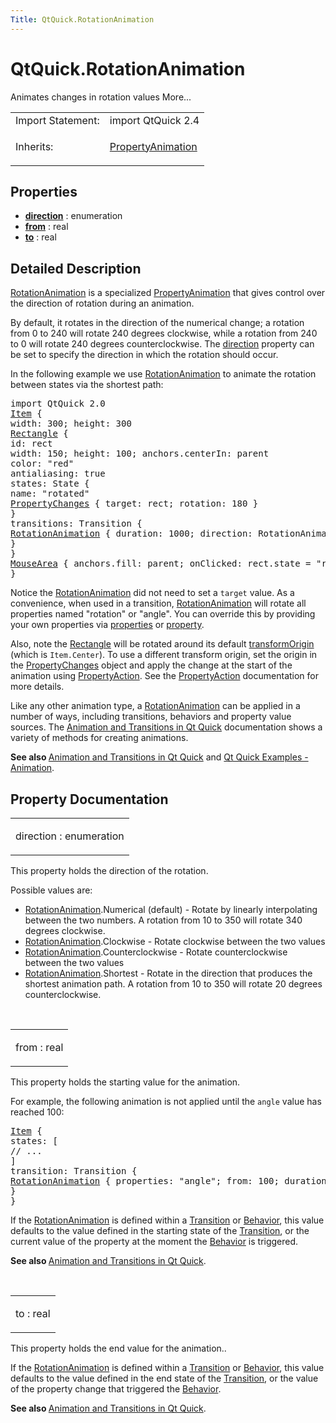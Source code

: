 ```yaml
---
Title: QtQuick.RotationAnimation
---
```


# QtQuick.RotationAnimation

<span class="subtitle"></span>
<!-- $$$RotationAnimation-brief -->
<p>Animates changes in rotation values More...</p>
<!-- @@@RotationAnimation -->
<table class="alignedsummary">
<tr><td class="memItemLeft rightAlign topAlign"> Import Statement:</td><td class="memItemRight bottomAlign"> import QtQuick 2.4</td></tr><tr><td class="memItemLeft rightAlign topAlign"> Inherits:</td><td class="memItemRight bottomAlign"> <p><a href="QtQuick.PropertyAnimation.md">PropertyAnimation</a></p>
</td></tr></table><ul>
</ul>
<h2 id="properties">Properties</h2>
<ul>
<li class="fn"><b><b><a href="#direction-prop">direction</a></b></b> : enumeration</li>
<li class="fn"><b><b><a href="#from-prop">from</a></b></b> : real</li>
<li class="fn"><b><b><a href="#to-prop">to</a></b></b> : real</li>
</ul>
<!-- $$$RotationAnimation-description -->
<h2 id="details">Detailed Description</h2>
</p>
<p><a href="index.html">RotationAnimation</a> is a specialized <a href="QtQuick.Animation.md#propertyanimation">PropertyAnimation</a> that gives control over the direction of rotation during an animation.</p>
<p>By default, it rotates in the direction of the numerical change; a rotation from 0 to 240 will rotate 240 degrees clockwise, while a rotation from 240 to 0 will rotate 240 degrees counterclockwise. The <a href="#direction-prop">direction</a> property can be set to specify the direction in which the rotation should occur.</p>
<p>In the following example we use <a href="index.html">RotationAnimation</a> to animate the rotation between states via the shortest path:</p>
<pre class="qml">import QtQuick 2.0
<span class="type"><a href="QtQuick.Item.md">Item</a></span> {
<span class="name">width</span>: <span class="number">300</span>; <span class="name">height</span>: <span class="number">300</span>
<span class="type"><a href="QtQuick.Rectangle.md">Rectangle</a></span> {
<span class="name">id</span>: <span class="name">rect</span>
<span class="name">width</span>: <span class="number">150</span>; <span class="name">height</span>: <span class="number">100</span>; <span class="name">anchors</span>.centerIn: <span class="name">parent</span>
<span class="name">color</span>: <span class="string">&quot;red&quot;</span>
<span class="name">antialiasing</span>: <span class="number">true</span>
<span class="name">states</span>: <span class="name">State</span> {
<span class="name">name</span>: <span class="string">&quot;rotated&quot;</span>
<span class="type"><a href="QtQuick.PropertyChanges.md">PropertyChanges</a></span> { <span class="name">target</span>: <span class="name">rect</span>; <span class="name">rotation</span>: <span class="number">180</span> }
}
<span class="name">transitions</span>: <span class="name">Transition</span> {
<span class="type"><a href="index.html">RotationAnimation</a></span> { <span class="name">duration</span>: <span class="number">1000</span>; <span class="name">direction</span>: <span class="name">RotationAnimation</span>.<span class="name">Counterclockwise</span> }
}
}
<span class="type"><a href="QtQuick.MouseArea.md">MouseArea</a></span> { <span class="name">anchors</span>.fill: <span class="name">parent</span>; <span class="name">onClicked</span>: <span class="name">rect</span>.<span class="name">state</span> <span class="operator">=</span> <span class="string">&quot;rotated&quot;</span> }
}</pre>
<p>Notice the <a href="index.html">RotationAnimation</a> did not need to set a <code>target</code> value. As a convenience, when used in a transition, <a href="index.html">RotationAnimation</a> will rotate all properties named &quot;rotation&quot; or &quot;angle&quot;. You can override this by providing your own properties via <a href="QtQuick.PropertyAnimation.md#properties-prop">properties</a> or <a href="QtQuick.PropertyAnimation.md#property-prop">property</a>.</p>
<p>Also, note the <a href="QtQuick.Rectangle.md">Rectangle</a> will be rotated around its default <a href="QtQuick.Item.md#transformOrigin-prop">transformOrigin</a> (which is <code>Item.Center</code>). To use a different transform origin, set the origin in the <a href="QtQuick.PropertyChanges.md">PropertyChanges</a> object and apply the change at the start of the animation using <a href="QtQuick.PropertyAction.md">PropertyAction</a>. See the <a href="QtQuick.PropertyAction.md">PropertyAction</a> documentation for more details.</p>
<p>Like any other animation type, a <a href="index.html">RotationAnimation</a> can be applied in a number of ways, including transitions, behaviors and property value sources. The <a href="QtQuick.qtquick-statesanimations-animations.md">Animation and Transitions in Qt Quick</a> documentation shows a variety of methods for creating animations.</p>
<p><b>See also </b><a href="QtQuick.qtquick-statesanimations-animations.md">Animation and Transitions in Qt Quick</a> and <a href="QtQuick.Animation.md">Qt Quick Examples - Animation</a>.</p>
<!-- @@@RotationAnimation -->
<h2>Property Documentation</h2>
<!-- $$$direction -->
<table class="qmlname"><tr valign="top" id="direction-prop"><td class="tblQmlPropNode"><p><span class="name">direction</span> : <span class="type">enumeration</span></p></td></tr></table><p>This property holds the direction of the rotation.</p>
<p>Possible values are:</p>
<ul>
<li><a href="index.html">RotationAnimation</a>.Numerical (default) - Rotate by linearly interpolating between the two numbers. A rotation from 10 to 350 will rotate 340 degrees clockwise.</li>
<li><a href="index.html">RotationAnimation</a>.Clockwise - Rotate clockwise between the two values</li>
<li><a href="index.html">RotationAnimation</a>.Counterclockwise - Rotate counterclockwise between the two values</li>
<li><a href="index.html">RotationAnimation</a>.Shortest - Rotate in the direction that produces the shortest animation path. A rotation from 10 to 350 will rotate 20 degrees counterclockwise.</li>
</ul>
<!-- @@@direction -->
<br/>
<!-- $$$from -->
<table class="qmlname"><tr valign="top" id="from-prop"><td class="tblQmlPropNode"><p><span class="name">from</span> : <span class="type">real</span></p></td></tr></table><p>This property holds the starting value for the animation.</p>
<p>For example, the following animation is not applied until the <code>angle</code> value has reached 100:</p>
<pre class="qml"><span class="type"><a href="QtQuick.Item.md">Item</a></span> {
<span class="name">states</span>: [
<span class="comment">// ...</span>
]
<span class="name">transition</span>: <span class="name">Transition</span> {
<span class="type"><a href="index.html">RotationAnimation</a></span> { <span class="name">properties</span>: <span class="string">&quot;angle&quot;</span>; <span class="name">from</span>: <span class="number">100</span>; <span class="name">duration</span>: <span class="number">2000</span> }
}
}</pre>
<p>If the <a href="index.html">RotationAnimation</a> is defined within a <a href="QtQuick.qmlexampletoggleswitch.md#transition">Transition</a> or <a href="QtQuick.Behavior.md">Behavior</a>, this value defaults to the value defined in the starting state of the <a href="QtQuick.qmlexampletoggleswitch.md#transition">Transition</a>, or the current value of the property at the moment the <a href="QtQuick.Behavior.md">Behavior</a> is triggered.</p>
<p><b>See also </b><a href="QtQuick.qtquick-statesanimations-animations.md">Animation and Transitions in Qt Quick</a>.</p>
<!-- @@@from -->
<br/>
<!-- $$$to -->
<table class="qmlname"><tr valign="top" id="to-prop"><td class="tblQmlPropNode"><p><span class="name">to</span> : <span class="type">real</span></p></td></tr></table><p>This property holds the end value for the animation..</p>
<p>If the <a href="index.html">RotationAnimation</a> is defined within a <a href="QtQuick.qmlexampletoggleswitch.md#transition">Transition</a> or <a href="QtQuick.Behavior.md">Behavior</a>, this value defaults to the value defined in the end state of the <a href="QtQuick.qmlexampletoggleswitch.md#transition">Transition</a>, or the value of the property change that triggered the <a href="QtQuick.Behavior.md">Behavior</a>.</p>
<p><b>See also </b><a href="QtQuick.qtquick-statesanimations-animations.md">Animation and Transitions in Qt Quick</a>.</p>
<!-- @@@to -->
<br/>
